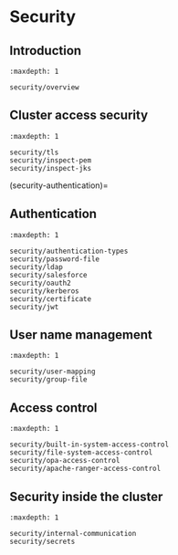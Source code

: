 # Security

## Introduction

```{toctree}
:maxdepth: 1

security/overview
```

## Cluster access security

```{toctree}
:maxdepth: 1

security/tls
security/inspect-pem
security/inspect-jks
```

(security-authentication)=
## Authentication

```{toctree}
:maxdepth: 1

security/authentication-types
security/password-file
security/ldap
security/salesforce
security/oauth2
security/kerberos
security/certificate
security/jwt
```

## User name management

```{toctree}
:maxdepth: 1

security/user-mapping
security/group-file
```

## Access control

```{toctree}
:maxdepth: 1

security/built-in-system-access-control
security/file-system-access-control
security/opa-access-control
security/apache-ranger-access-control
```

## Security inside the cluster

```{toctree}
:maxdepth: 1

security/internal-communication
security/secrets
```
